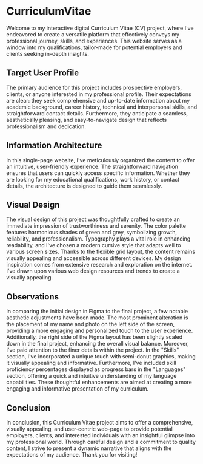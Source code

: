 # CurriculumVitae
Welcome to my interactive digital Curriculum Vitae (CV) project, where I've endeavored to create a versatile platform that effectively conveys my professional journey, skills, and experiences. This website serves as a window into my qualifications, tailor-made for potential employers and clients seeking in-depth insights.

## Target User Profile
The primary audience for this project includes prospective employers, clients, or anyone interested in my professional profile. Their expectations are clear: they seek comprehensive and up-to-date information about my academic background, career history, technical and interpersonal skills, and straightforward contact details. Furthermore, they anticipate a seamless, aesthetically pleasing, and easy-to-navigate design that reflects professionalism and dedication.

## Information Architecture
In this single-page website, I've meticulously organized the content to offer an intuitive, user-friendly experience. The straightforward navigation ensures that users can quickly access specific information. Whether they are looking for my educational qualifications, work history, or contact details, the architecture is designed to guide them seamlessly.

## Visual Design
The visual design of this project was thoughtfully crafted to create an immediate impression of trustworthiness and serenity. The color palette features harmonious shades of green and grey, symbolizing growth, reliability, and professionalism. Typography plays a vital role in enhancing readability, and I've chosen a modern cursive style that adapts well to various screen sizes. Thanks to the flexible grid layout, the content remains visually appealing and accessible across different devices. My design inspiration comes from extensive research and exploration on the internet. I've drawn upon various web design resources and trends to create a visually appealing.


## Observations
In comparing the initial design in Figma to the final project, a few notable aesthetic adjustments have been made. The most prominent alteration is the placement of my name and photo on the left side of the screen, providing a more engaging and personalized touch to the user experience. Additionally, the right side of the Figma layout has been slightly scaled down in the final project, enhancing the overall visual balance. Moreover, I've paid attention to the finer details within the project. In the "Skills" section, I've incorporated a unique touch with semi-donut graphics, making it visually appealing and informative. Furthermore, I've included skill proficiency percentages displayed as progress bars in the "Languages" section, offering a quick and intuitive understanding of my language capabilities. These thoughtful enhancements are aimed at creating a more engaging and informative presentation of my curriculum.

## Conclusion
In conclusion, this Curriculum Vitae project aims to offer a comprehensive, visually appealing, and user-centric web-page to provide potential employers, clients, and interested individuals with an insightful glimpse into my professional world. Through careful design and a commitment to quality content, I strive to present a dynamic narrative that aligns with the expectations of my audience. Thank you for visiting!

